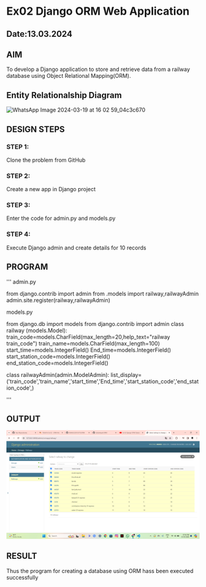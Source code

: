 # Ex02 Django ORM Web Application
## Date:13.03.2024

## AIM
To develop a Django application to store and retrieve data from a railway database using Object Relational Mapping(ORM).
## Entity Relationalship Diagram
![WhatsApp Image 2024-03-19 at 16 02 59_04c3c670](https://github.com/MANOJ23013575/ORM/assets/159795359/97df97b0-ba02-4e85-a3d2-eb996caf4b75)
## DESIGN STEPS

### STEP 1:
Clone the problem from GitHub

### STEP 2:
Create a new app in Django project

### STEP 3:
Enter the code for admin.py and models.py

### STEP 4:
Execute Django admin and create details for 10 records

## PROGRAM
'''
admin.py

from django.contrib import admin
from .models import railway,railwayAdmin
admin.site.register(railway,railwayAdmin)

models.py

from django.db import models
from django.contrib import admin
class railway (models.Model):
    train_code=models.CharField(max_length=20,help_text="railway train_code")
    train_name=models.CharField(max_length=100)
    start_time=models.IntegerField()
    End_time=models.IntegerField()
    start_station_code=models.IntegerField()
    end_station_code=models.IntegerField()
    
 
class railwayAdmin(admin.ModelAdmin):
    list_display=('train_code','train_name','start_time','End_time','start_station_code','end_station_code',)

'''

## OUTPUT

![alt text](<Screenshot 2024-03-13 194131.png>)


## RESULT
Thus the program for creating a database using ORM hass been executed successfully
